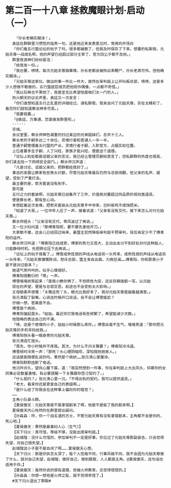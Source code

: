 # 第二百一十八章 拯救魔眼计划·启动（一）
        「孙长老确实糊涂！」
       袁廷在群聊里习惯性的指责一句，这是他近来发表意见时，常用的开场白
       「你们看五行盟论坛的帖子了吗，很多都被删了，但我及时保存了下来。想要的私聊我，元始天尊一战成名啊，他的声望已经超过部分主宰了，官方四公子都不及他。」
       群里夜游神们纷纷冒泡：
       「给我发一份。」
       「我也要，啧啧，每次元始天尊搞事情，孙长老都会被拎出来鞭尸，孙长老真可怜，但他确实糊涂。」
       「元始天尊这家伙，做出的事一件比一件大，居然在审判庭上公开叫板总部，啧啧，这是多少人想做不敢做的，五行盟底层成员把他视作偶像，一点都不奇怪。」
       「我以后再也不黑他了，我甚至无比希望他是咱们太一门的人。」
       热火朝天的议论声里，袁廷又一次发言：
       「你们谁想知道五行之乱里的详细经过，请私聊我，我亲自问了元始天尊，实在太精彩了，看完你们就知道蔡龙神多可恶。」
       「我要我要。」
       「@袁廷，万事通，您直接发群里呗。」
       ······
       京城。
       会议室里，蔡水师神色凝重的扫过桌边的兄弟姐妹们，总共十三人。
       蔡长老的子嗣多达二十余位，灵境行者和普通人一半一半。
       普通子嗣管理着五行盟的产业，灵境行者子嗣，入职官方，占据实权位置。
       上位者要多生子嗣，人丁兴旺，家族才能兴旺，便是这个道理。
       「论坛上到处都是诋毁父亲的言论，我已经让管理员删帖禁言了，但私聊群的热度也很高，你们谁去找一下网络安全部门。」蔡水师沉声道：
       「凡是讨论、诋毁父亲的，把群都给我封了。」
       事态的发展让蔡家有些焦头烂额，尽管元始天尊最后仍然与总部闹翻，但父亲的名声、威望，受到了严重打击。
       最主要的是，祭天套装没有到手。
       那可是
       五行之力的套装啊，元始天尊已经集齐了三件，价值绝对要超过同品质的规则类道具。
       便是蔡长老，都有些心动。
       本想趁着这次发难，把祭天套装从元始天尊手中夺来，岂料偷鸡不成蚀把米。
       「知道了大哥。」一位中年人应了一声，接着说道：「父亲有没有交代，接下来怎么对付元始天尊。」
       蔡水师摇头：「父亲没有交代，等风波过了再说。」
       又一位少妇问道：「那傅青阳呢，要不要先拿他开刀。」
       大家都不傻，这会儿已经回过味来，姜盟主突然降临审判庭干预审判，背后肯定少不了傅青阳的运作。
       蔡水师沉吟道：「傅青阳已经成势，傅家的势力又庞大，主动出击讨不到好处对付这种敌人，只能静待时机。先把舆论压下去再说。」
       「论坛上的帖子我看了，」傅雪成熟性感的声线从电话另一头传来，成熟性感的声线从电话另一头传来，「元始天尊慷慨陈词，怒斥总部，盟主亲自出面，力挽狂澜……傅青阳，你和那臭小子是不是对过剧本？」
       她语气笑吟吟的，似乎心情很好。
       傅青阳很敷衍的「嗯」一声。
       傅雪咯咯娇笑起来：「是我小瞧你俩了，不但转危为安，还反将蔡擒鹤一军。以元始
       现在的声望，便是与总部交恶，前途也不会受到太大影响。」
       丈母娘柔声感慨：「关雅这死丫头，眼光比我好多了，我对元始天尊是越看越满意。」
       张元清裂了裂嘴，心说这时候开口说话，会不会让傅雪尴尬？
       仔细一想，答案是不会。
       傅雪是个病娇。
       傅青阳皱起眉头，「姑姑，最近你打我电话有些频繁了，希望能减少次数。」
       他隐晦的表达自己的不满。
       「啧，这是个绝情的小子，姑姑小时候那么疼你。」傅雪丝毫不生气，咯咯笑道：「那你把元始天尊的手机号码给我。」
       傅青阳侧头看一眼身旁的元始天尊。
       张元清连忙摇头。
       「首先，你小时候并不疼我。其次，为什么不问关雅要？」傅青阳冷冷道。
       傅雪顿时冷笑一声：「那死丫头心理阴暗呗，深怕我抢她男人。」
       这话是能随便乱说的吗，果然是个病娇……张元清心里腹诽。
       傅青阳默默挂断了电话。
       他沉吟许久，望向心腹下属，道：「我突然想到一件事，你在审判庭上大出风头，仰慕你的女同事必定数量激增。有必要提醒一下关雅跟你签订契约了。」
       「什么契约？」张元清心里一沉。「不得出轨的契约，我可以提供道具。」
       「老大，看来你还是更爱自己的表姐啊。」
       「是什么给了你我会在这种事上偏向你的错觉？」
       ……
       主角小队奋斗群。
       【夏侯傲天：元始天尊是不是拿错剧本了啊，他是不是偷了我的剧本啊。】
       夏侯傲天内心怅然的在群里提出疑问。
       【孙淼淼：哼，你一个战五渣的方士，不管元始天尊有没有拿错剧本，主角都不会是你的，死心吧。】
       【夏侯傲天：果然是最毒妇人心（生气)】
       【天下归火：真可惜，等级不够，没能出席审判庭。】
       【赵城隍：没什么可惜的，参加审判不一定是好事，你见过了元始天尊那副姿态，只会觉得失望，对自己很失望。】
       赵城隍这小子是不是自闭了啊…….夏侯傲天心想。
       【天下归火：那是你执念太深了，每个人性格不同，行事风格不同，我不会因为元始天尊做了什么，就对自己失望，赵城隍，做好自己，做到极致，人人都是主角。@夏侯傲天，这句话也适用于你。】
       【夏侯傲天：虽然你说的很有道理，但被火师教育，总觉得怪怪的。】
       【孙淼淼：你想一想他是火师之耻，就不觉得奇怪了。】
       #天下归火退出了群聊#